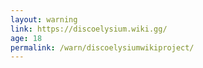```yaml
---
layout: warning
link: https://discoelysium.wiki.gg/
age: 18
permalink: /warn/discoelysiumwikiproject/
---
```

